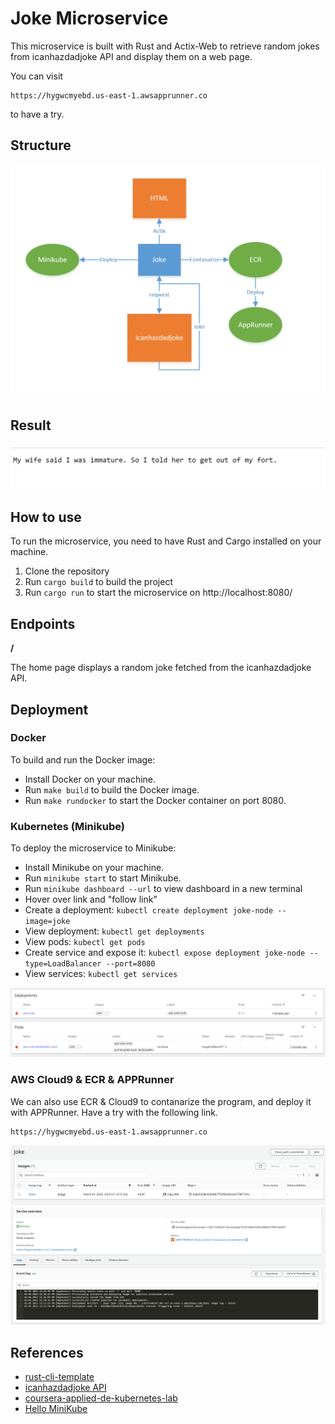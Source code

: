 # Joke Microservice

This microservice is built with Rust and Actix-Web to retrieve random jokes from icanhazdadjoke API and display them on a web page.

You can visit
```
https://hygwcmyebd.us-east-1.awsapprunner.co
```
to have a try.

## Structure
![structure](img/structure.png)
## Result
![result](img/result.png)
## How to use

To run the microservice, you need to have Rust and Cargo installed on your machine.

1. Clone the repository
2. Run `cargo build` to build the project
3. Run  `cargo run` to start the microservice on http://localhost:8080/
   
## Endpoints
**/**

The home page displays a random joke fetched from the icanhazdadjoke API.

## Deployment
### Docker
To build and run the Docker image:

- Install Docker on your machine.
- Run `make build` to build the Docker image.
- Run `make rundocker` to start the Docker container on port 8080.

### Kubernetes (Minikube)
To deploy the microservice to Minikube:

- Install Minikube on your machine.
- Run `minikube start` to start Minikube.
- Run `minikube dashboard --url` to view dashboard in a new terminal
- Hover over link and "follow link"
- Create a deployment:  `kubectl create deployment joke-node --image=joke`
- View deployment: `kubectl get deployments`
- View pods:  `kubectl get pods`
- Create service and expose it: `kubectl expose deployment joke-node --type=LoadBalancer --port=8080`
- View services:  `kubectl get services`

![minikube](img/minikube.png)

### AWS Cloud9 & ECR & APPRunner

We can also use ECR & Cloud9 to contanarize the program, and deploy it with APPRunner. Have a try with the following link.

```
https://hygwcmyebd.us-east-1.awsapprunner.co
```

![ECR](img/ECR.png)
![APPrunner](img/APPrunner.png)

## References

- [rust-cli-template](https://github.com/kbknapp/rust-cli-template)
- [icanhazdadjoke API](https://icanhazdadjoke.com/)
- [coursera-applied-de-kubernetes-lab](https://github.com/nogibjj/coursera-applied-de-kubernetes-lab)
- [Hello MiniKube](https://kubernetes.io/docs/tutorials/hello-minikube/)